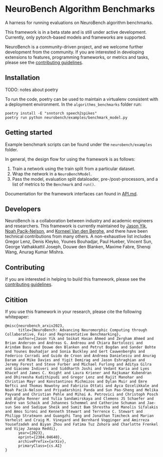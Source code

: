 # NeuroBench Algorithm Benchmarks
A harness for running evaluations on NeuroBench algorithm benchmarks.

This framework is in a beta state and is still under active development. Currently, only pytorch-based models and frameworks are supported.

NeuroBench is a community-driven project, and we welcome further development from the community. If you are interested in developing extensions to features, programming frameworks, or metrics and tasks, please see the [contributing guidelines](CONTRIBUTING.md).

## Installation
TODO: notes about poetry

To run the code, poetry can be used to maintain a virtualenv consistent with a deployment environment. In the `algorithms_benchmarks` folder run:
```
poetry install -E "snntorch speech2spikes"
poetry run python neurobench/examples/benchmark_model.py
```

## Getting started
Example benchmark scripts can be found under the `neurobench/examples` folder. 

In general, the design flow for using the framework is as follows:
	
1. Train a network using the train split from a particular dataset.
2. Wrap the network in a `NeuroBenchModel`.
3. Pass the model, evaluation split dataloader, pre-/post-processors, and a list of metrics to the `Benchmark` and `run()`.

Documentation for the framework interfaces can found in [API.md](API.md).

## Developers
NeuroBench is a collaboration between industry and academic engineers and researchers. This framework is currently maintained by [Jason Yik](https://www.linkedin.com/in/jasonlyik/), [Noah Pacik-Nelson](https://www.linkedin.com/in/noah-pacik-nelson/), and [Korneel Van den Berghe](https://www.linkedin.com/in/korneel-van-den-berghe/), and there have been technical contributions from many others. A non-exhaustive list includes Gregor Lenz, Denis Kleyko, Younes Bouhadjar, Paul Hueber, Vincent Sun, George Vathakkattil Joseph, Douwe den Blanken, Maxime Fabre, Shenqi Wang, Anurag Kumar Mishra.

## Contributing
If you are interested in helping to build this framework, please see the [contributing guidelines](CONTRIBUTING.md).

## Citition
If you use this framework in your research, please cite the following whitepaper:

```
@misc{neurobench_arxiv2023,
      title={NeuroBench: Advancing Neuromorphic Computing through Collaborative, Fair and Representative Benchmarking}, 
      author={Jason Yik and Soikat Hasan Ahmed and Zergham Ahmed and Brian Anderson and Andreas G. Andreou and Chiara Bartolozzi and Arindam Basu and Douwe den Blanken and Petrut Bogdan and Sander Bohte and Younes Bouhadjar and Sonia Buckley and Gert Cauwenberghs and Federico Corradi and Guido de Croon and Andreea Danielescu and Anurag Daram and Mike Davies and Yigit Demirag and Jason Eshraghian and Jeremy Forest and Steve Furber and Michael Furlong and Aditya Gilra and Giacomo Indiveri and Siddharth Joshi and Vedant Karia and Lyes Khacef and James C. Knight and Laura Kriener and Rajkumar Kubendran and Dhireesha Kudithipudi and Gregor Lenz and Rajit Manohar and Christian Mayr and Konstantinos Michmizos and Dylan Muir and Emre Neftci and Thomas Nowotny and Fabrizio Ottati and Ayca Ozcelikkale and Noah Pacik-Nelson and Priyadarshini Panda and Sun Pao-Sheng and Melika Payvand and Christian Pehle and Mihai A. Petrovici and Christoph Posch and Alpha Renner and Yulia Sandamirskaya and Clemens JS Schaefer and André van Schaik and Johannes Schemmel and Catherine Schuman and Jae-sun Seo and Sadique Sheik and Sumit Bam Shrestha and Manolis Sifalakis and Amos Sironi and Kenneth Stewart and Terrence C. Stewart and Philipp Stratmann and Guangzhi Tang and Jonathan Timcheck and Marian Verhelst and Craig M. Vineyard and Bernhard Vogginger and Amirreza Yousefzadeh and Biyan Zhou and Fatima Tuz Zohora and Charlotte Frenkel and Vijay Janapa Reddi},
      year={2023},
      eprint={2304.04640},
      archivePrefix={arXiv},
      primaryClass={cs.AI}
}
```

